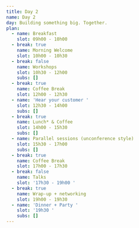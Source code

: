 ```yaml
---
title: Day 2
name: Day 2
day: Building something big. Together.
plan:
  - name: Breakfast
    slot: 09h00 - 10h00
  - break: true
    name: Morning Welcome
    slot: 10h00 - 10h30
  - break: false
    name: Workshops
    slot: 10h30 - 12h00
    subs: []
  - break: true
    name: Coffee Break
    slot: 12h00 - 12h30
  - name: 'Hear your customer '
    slot: 12h30 - 14h00
    subs: []
  - break: true
    name: Lunch* & Coffee
    slot: 14h00 - 15h30
    subs: []
  - name: Parallel sessions (unconference style)
    slot: 15h30 - 17h00
    subs: []
  - break: true
    name: Coffee Break
    slot: 17h00 - 17h30
  - break: false
    name: Talks
    slot: '17h30 - 19h00 '
  - break: true
    name: Wrap-up + networking
    slot: 19h00 - 19h30
  - name: 'Dinner + Party '
    slot: '19h30 '
    subs: []
---
```


